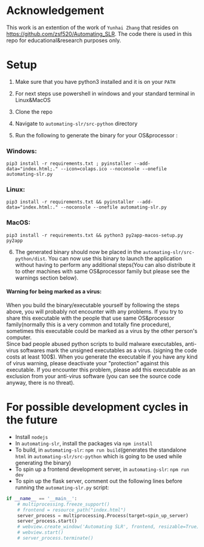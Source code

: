 # Acknowledgement 

This work is an extention of the work of `Yunhai Zhang` that resides on https://github.com/zsf520/Automating_SLR. The code there is used in this repo for educational&research purposes only. 

# Setup 

1. Make sure that you have python3 installed and it is on your `PATH` 

2. For next steps use powershell in windows and your standard terminal in Linux&MacOS

3. Clone the repo 

4. Navigate to `automating-slr/src-python` directory   

5. Run the following to generate the binary for your OS&processor :

### Windows:

```
pip3 install -r requirements.txt ; pyinstaller --add-data="index.html;." --icon=colaps.ico --noconsole --onefile automating-slr.py
```

### Linux:

```
pip3 install -r requirements.txt && pyinstaller --add-data="index.html:." --noconsole --onefile automating-slr.py
```

### MacOS:

```
pip3 install -r requirements.txt && python3 py2app-macos-setup.py py2app
```

6. The generated binary should now be placed in the `automating-slr/src-python/dist`. You can now use this binary to launch the application without having to perform any additional steps(You can also distribute it to other machines with same OS&processor family but please see the warnings section below). 

#### Warning for being marked as a virus:
When you build the binary/executable yourself by following the steps above, you will probably not encounter with any problems. If you try to share this executable with the people that use same OS&processor family(normally this is a very common and totally fine procedure), sometimes this executable could be marked as a virus by the other person's computer.  
Since bad people abused python scripts to build malware executables, anti-virus softwares mark the unsigned executables as a virus. (signing the code costs at least 100$). When you generate the executable if you have any kind of virus warning, please deactivate your "protection" against this executable.
If you encounter this problem, please add this executable as an exclusion from your anti-virus software (you can see the source code anyway, there is no threat).  

# For possible development cycles in the future
* Install `nodejs`
* In `automating-slr`, install the packages via `npm install`
* To build, in `automating-slr`: `npm run build`(generates the standalone `html` in `automating-slr/src-python` which is going to be used while generating the binary)
* To spin up a frontend development server, in `automating-slr`: `npm run dev` 
* To spin up the flask server, comment out the following lines before running the `automating-slr.py` script:
```python
if __name__ == '__main__':
    # multiprocessing.freeze_support()
    # frontend = resource_path("index.html")
    server_process = multiprocessing.Process(target=spin_up_server) 
    server_process.start()
    # webview.create_window('Automating SLR', frontend, resizable=True)
    # webview.start()
    # server_process.terminate()
```
